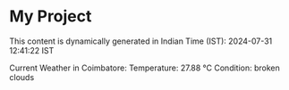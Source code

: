 # My Project

This content is dynamically generated in Indian Time (IST): 2024-07-31 12:41:22 IST


Current Weather in Coimbatore:
Temperature: 27.88 °C
Condition: broken clouds
